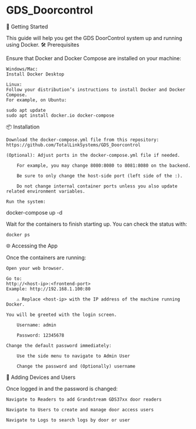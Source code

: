 # GDS_Doorcontrol
🚀 Getting Started

This guide will help you get the GDS DoorControl system up and running using Docker.
🛠️ Prerequisites

Ensure that Docker and Docker Compose are installed on your machine:

    Windows/Mac:
    Install Docker Desktop

    Linux:
    Follow your distribution’s instructions to install Docker and Docker Compose.
    For example, on Ubuntu:

    sudo apt update
    sudo apt install docker.io docker-compose

📦 Installation

    Download the docker-compose.yml file from this repository:
    https://github.com/TotalLinkSystems/GDS_Doorcontrol

    (Optional): Adjust ports in the docker-compose.yml file if needed.

        For example, you may change 8080:8080 to 8081:8080 on the backend.

        Be sure to only change the host-side port (left side of the :).

        Do not change internal container ports unless you also update related environment variables.

    Run the system:

docker-compose up -d

Wait for the containers to finish starting up. You can check the status with:

    docker ps

🌐 Accessing the App

Once the containers are running:

    Open your web browser.

    Go to:
    http://<host-ip>:<frontend-port>
    Example: http://192.168.1.100:80

        ⚠️ Replace <host-ip> with the IP address of the machine running Docker.

    You will be greeted with the login screen.

        Username: admin

        Password: 12345678

    Change the default password immediately:

        Use the side menu to navigate to Admin User

        Change the password and (Optionally) username

🧩 Adding Devices and Users

Once logged in and the password is changed:

    Navigate to Readers to add Grandstream GDS37xx door readers

    Navigate to Users to create and manage door access users

    Navigate to Logs to search logs by door or user
